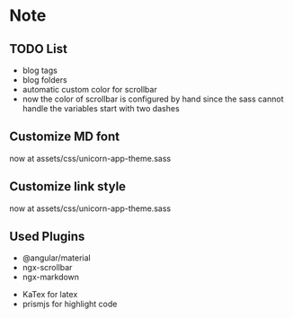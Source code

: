 # Note

## TODO List

- blog tags
- blog folders
- automatic custom color for scrollbar
 - now the color of scrollbar is configured by hand since
 the sass cannot handle the variables start with two dashes

## Customize MD font

now at assets/css/unicorn-app-theme.sass

## Customize link style

now at assets/css/unicorn-app-theme.sass

## Used Plugins

- @angular/material
- ngx-scrollbar
- ngx-markdown
 * KaTex for latex
 * prismjs for highlight code
